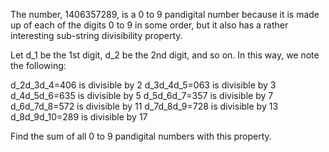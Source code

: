 The number, 1406357289, is a 0 to 9 pandigital number because it is made up of each of the digits 0 to 9 in some order, but it also has a rather interesting sub-string divisibility property.

Let d_1 be the 1st digit, d_2 be the 2nd digit, and so on. In this way, we note the following:

d_2d_3d_4=406 is divisible by 2
d_3d_4d_5=063 is divisible by 3
d_4d_5d_6=635 is divisible by 5
d_5d_6d_7=357 is divisible by 7
d_6d_7d_8=572 is divisible by 11
d_7d_8d_9=728 is divisible by 13
d_8d_9d_10=289 is divisible by 17

Find the sum of all 0 to 9 pandigital numbers with this property.